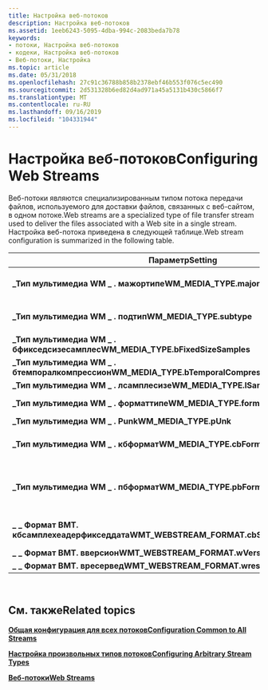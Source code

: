 ```yaml
---
title: Настройка веб-потоков
description: Настройка веб-потоков
ms.assetid: 1eeb6243-5095-4dba-994c-2083beda7b78
keywords:
- потоки, Настройка веб-потоков
- кодеки, Настройка веб-потоков
- Веб-потоки, Настройка
ms.topic: article
ms.date: 05/31/2018
ms.openlocfilehash: 27c91c36788b858b2378ebf46b553f076c5ec490
ms.sourcegitcommit: 2d531328b6ed82d4ad971a45a5131b430c5866f7
ms.translationtype: MT
ms.contentlocale: ru-RU
ms.lasthandoff: 09/16/2019
ms.locfileid: "104331944"
---
```

# <a name="configuring-web-streams"></a><span data-ttu-id="6ab99-106">Настройка веб-потоков</span><span class="sxs-lookup"><span data-stu-id="6ab99-106">Configuring Web Streams</span></span>

<span data-ttu-id="6ab99-107">Веб-потоки являются специализированным типом потока передачи файлов, используемого для доставки файлов, связанных с веб-сайтом, в одном потоке.</span><span class="sxs-lookup"><span data-stu-id="6ab99-107">Web streams are a specialized type of file transfer stream used to deliver the files associated with a Web site in a single stream.</span></span> <span data-ttu-id="6ab99-108">Настройка веб-потока приведена в следующей таблице.</span><span class="sxs-lookup"><span data-stu-id="6ab99-108">Web stream configuration is summarized in the following table.</span></span>



| <span data-ttu-id="6ab99-109">Параметр</span><span class="sxs-lookup"><span data-stu-id="6ab99-109">Setting</span></span>                                            | <span data-ttu-id="6ab99-110">Описание</span><span class="sxs-lookup"><span data-stu-id="6ab99-110">Description</span></span>                                                                       |
|----------------------------------------------------|-----------------------------------------------------------------------------------|
| <span data-ttu-id="6ab99-111">**\_Тип мультимедиа WM \_ . мажортипе**</span><span class="sxs-lookup"><span data-stu-id="6ab99-111">**WM\_MEDIA\_TYPE.majortype**</span></span>                      | <span data-ttu-id="6ab99-112">Задайте для параметра значение ВММЕДИАТИПЕ \_ филетрансфер.</span><span class="sxs-lookup"><span data-stu-id="6ab99-112">Set to WMMEDIATYPE\_FileTransfer.</span></span>                                                 |
| <span data-ttu-id="6ab99-113">**\_Тип мультимедиа WM \_ . подтип**</span><span class="sxs-lookup"><span data-stu-id="6ab99-113">**WM\_MEDIA\_TYPE.subtype**</span></span>                        | <span data-ttu-id="6ab99-114">Задайте для ВММЕДИАСУБТИПЕ \_ поток.</span><span class="sxs-lookup"><span data-stu-id="6ab99-114">Set to WMMEDIASUBTYPE\_WebStream.</span></span>                                                 |
| <span data-ttu-id="6ab99-115">**\_Тип мультимедиа WM \_ . бфикседсизесамплес**</span><span class="sxs-lookup"><span data-stu-id="6ab99-115">**WM\_MEDIA\_TYPE.bFixedSizeSamples**</span></span>              | <span data-ttu-id="6ab99-116">Задайте значение false.</span><span class="sxs-lookup"><span data-stu-id="6ab99-116">Set to False.</span></span>                                                                     |
| <span data-ttu-id="6ab99-117">**\_Тип мультимедиа WM \_ . бтемпоралкомпрессион**</span><span class="sxs-lookup"><span data-stu-id="6ab99-117">**WM\_MEDIA\_TYPE.bTemporalCompression**</span></span>           | <span data-ttu-id="6ab99-118">Задайте значение true.</span><span class="sxs-lookup"><span data-stu-id="6ab99-118">Set to True.</span></span>                                                                      |
| <span data-ttu-id="6ab99-119">**\_Тип мультимедиа WM \_ . лсамплесизе**</span><span class="sxs-lookup"><span data-stu-id="6ab99-119">**WM\_MEDIA\_TYPE.lSampleSize**</span></span>                    | <span data-ttu-id="6ab99-120">Задайте значение 0.</span><span class="sxs-lookup"><span data-stu-id="6ab99-120">Set to 0.</span></span>                                                                         |
| <span data-ttu-id="6ab99-121">**\_Тип мультимедиа WM \_ . форматтипе**</span><span class="sxs-lookup"><span data-stu-id="6ab99-121">**WM\_MEDIA\_TYPE.formattype**</span></span>                     | <span data-ttu-id="6ab99-122">Задайте для ВМФОРМАТ \_ поток.</span><span class="sxs-lookup"><span data-stu-id="6ab99-122">Set to WMFORMAT\_WebStream.</span></span>                                                       |
| <span data-ttu-id="6ab99-123">**\_Тип мультимедиа WM \_ . Punk**</span><span class="sxs-lookup"><span data-stu-id="6ab99-123">**WM\_MEDIA\_TYPE.pUnk**</span></span>                           | <span data-ttu-id="6ab99-124">Задайте **значение NULL**.</span><span class="sxs-lookup"><span data-stu-id="6ab99-124">Set to **NULL**.</span></span>                                                                  |
| <span data-ttu-id="6ab99-125">**\_Тип мультимедиа WM \_ . кбформат**</span><span class="sxs-lookup"><span data-stu-id="6ab99-125">**WM\_MEDIA\_TYPE.cbFormat**</span></span>                       | <span data-ttu-id="6ab99-126">Задайте значение `sizeof(WMT_WEBSTREAM_FORMAT)`.</span><span class="sxs-lookup"><span data-stu-id="6ab99-126">Set to `sizeof(WMT_WEBSTREAM_FORMAT)`.</span></span>                                            |
| <span data-ttu-id="6ab99-127">**\_Тип мультимедиа WM \_ . пбформат**</span><span class="sxs-lookup"><span data-stu-id="6ab99-127">**WM\_MEDIA\_TYPE.pbFormat**</span></span>                       | <span data-ttu-id="6ab99-128">Укажите адрес правильно настроенной структуры **формата ВМТ в \_ \_ виде потока** .</span><span class="sxs-lookup"><span data-stu-id="6ab99-128">Set to the address of a properly configured **WMT\_WEBSTREAM\_FORMAT** structure.</span></span> |
| <span data-ttu-id="6ab99-129">**\_ \_ Формат ВМТ. кбсамплехеадерфикседдата**</span><span class="sxs-lookup"><span data-stu-id="6ab99-129">**WMT\_WEBSTREAM\_FORMAT.cbSampleHeaderFixedData**</span></span> | <span data-ttu-id="6ab99-130">Задайте значение `sizeof(WMT_WEBSTREAM_SAMPLE_HEADER)`.</span><span class="sxs-lookup"><span data-stu-id="6ab99-130">Set to `sizeof(WMT_WEBSTREAM_SAMPLE_HEADER)`.</span></span>                                     |
| <span data-ttu-id="6ab99-131">**\_ \_ Формат ВМТ. вверсион**</span><span class="sxs-lookup"><span data-stu-id="6ab99-131">**WMT\_WEBSTREAM\_FORMAT.wVersion**</span></span>                | <span data-ttu-id="6ab99-132">Задан равным 1.</span><span class="sxs-lookup"><span data-stu-id="6ab99-132">Set to 1.</span></span>                                                                         |
| <span data-ttu-id="6ab99-133">**\_ \_ Формат ВМТ. вресервед**</span><span class="sxs-lookup"><span data-stu-id="6ab99-133">**WMT\_WEBSTREAM\_FORMAT.wreserved**</span></span>               | <span data-ttu-id="6ab99-134">Задайте значение 0.</span><span class="sxs-lookup"><span data-stu-id="6ab99-134">Set to 0.</span></span>                                                                         |



 

## <a name="related-topics"></a><span data-ttu-id="6ab99-135">См. также</span><span class="sxs-lookup"><span data-stu-id="6ab99-135">Related topics</span></span>

<dl> <dt>

[<span data-ttu-id="6ab99-136">**Общая конфигурация для всех потоков**</span><span class="sxs-lookup"><span data-stu-id="6ab99-136">**Configuration Common to All Streams**</span></span>](configuration-common-to-all-streams.md)
</dt> <dt>

[<span data-ttu-id="6ab99-137">**Настройка произвольных типов потоков**</span><span class="sxs-lookup"><span data-stu-id="6ab99-137">**Configuring Arbitrary Stream Types**</span></span>](configuring-arbitrary-stream-types.md)
</dt> <dt>

[<span data-ttu-id="6ab99-138">**Веб-потоки**</span><span class="sxs-lookup"><span data-stu-id="6ab99-138">**Web Streams**</span></span>](web-streams.md)
</dt> </dl>

 

 




